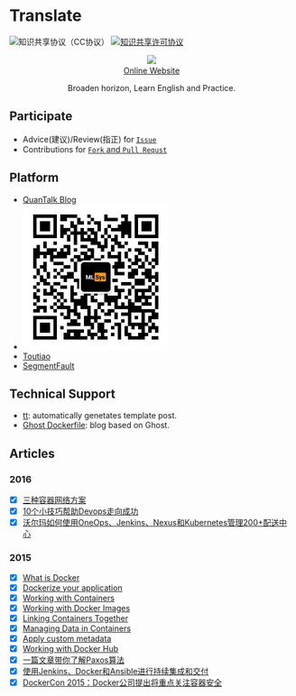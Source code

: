 # Translate
![知识共享协议（CC协议）](https://img.shields.io/badge/License-Creative%20Commons-brightgreen.svg)
<a rel="license" href="http://creativecommons.org/licenses/by-nc-sa/4.0/"><img alt="知识共享许可协议" style="border-width:0" src="https://i.creativecommons.org/l/by-nc-sa/4.0/88x31.png" /></a>

<p align="center">
  <a href="https://adolphlwq.xyz/translate" target="_blank">
    <img src="https://i.loli.net/2019/02/10/5c5fc8aab5db6.png" width="700px">
    <br>
    Online Website
  </a>
</p>

<p align="center">Broaden horizon, Learn English and Practice.</p>

## Participate
- Advice(建议)/Review(指正) for [`Issue`](https://github.com/adolphlwq/translate/issues/new)
- Contributions for [`Fork` and `Pull Requst`](https://github.com/adolphlwq/translate/fork)

## Platform
- [QuanTalk Blog](https://blog.adolphlwq.xyz)
- ![WeChat Map](https://raw.githubusercontent.com/adolphlwq/osshub/master/oss/wechat/wechat_sysml.jpg)
- [Toutiao](https://www.toutiao.com/c/user/109259952103/#mid=1620744253628420)
- [SegmentFault](https://segmentfault.com/blog/quantalk)

## Technical Support
- [tt](https://github.com/adolphlwq/tt): automatically genetates template post.
- [Ghost Dockerfile](https://github.com/adolphlwq/ghost-blog): blog based on Ghost.

## Articles
### 2016
- [X] [三种容器网络方案](http://dockone.io/article/1754)
- [X] [10个小技巧帮助Devops走向成功](http://dockone.io/article/1781)
- [X] [沃尔玛如何使用OneOps、Jenkins、Nexus和Kubernetes管理200+配送中心](http://dockone.io/article/1824)

### 2015
- [X] [What is Docker](http://segmentfault.com/a/1190000002756858)
- [X] [Dockerize your application](http://segmentfault.com/a/1190000002760996)
- [X] [Working with Containers](http://segmentfault.com/a/1190000002761949)
- [X] [Working with Docker Images](http://segmentfault.com/a/1190000002763168)
- [X] [Linking Containers Together](http://segmentfault.com/a/1190000002767022)
- [X] [Managing Data in Containers](http://segmentfault.com/a/1190000002774628)
- [X] [Apply custom metadata](http://segmentfault.com/a/1190000002779151)
- [X] [Working with Docker Hub](http://segmentfault.com/a/1190000003710249)
- [X] [一篇文章带你了解Paxos算法](http://dockone.io/article/640)
- [X] [使用Jenkins、Docker和Ansible进行持续集成和交付](http://dockone.io/article/668)
- [X] [DockerCon 2015：Docker公司提出将重点关注容器安全](http://dockone.io/article/833)